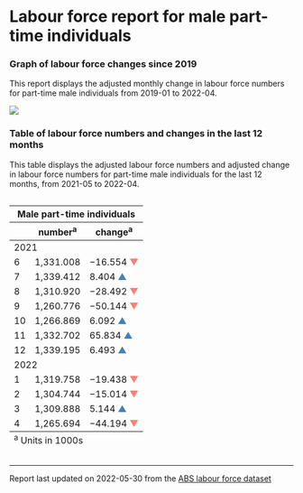 Labour force report for male part-time individuals
================

### Graph of labour force changes since 2019

This report displays the adjusted monthly change in labour force numbers
for part-time male individuals from 2019-01 to 2022-04.

![](C:/Users/Erika/OneDrive/Desktop/git_repos/abs_labour_force_report/output/male_part-time_report_files/figure-gfm/unnamed-chunk-2-1.png)<!-- -->

### Table of labour force numbers and changes in the last 12 months

This table displays the adjusted labour force numbers and adjusted
change in labour force numbers for part-time male individuals for the
last 12 months, from 2021-05 to 2022-04.

<div id="gmraxwbvjo" style="overflow-x:auto;overflow-y:auto;width:auto;height:auto;">
<style>html {
  font-family: -apple-system, BlinkMacSystemFont, 'Segoe UI', Roboto, Oxygen, Ubuntu, Cantarell, 'Helvetica Neue', 'Fira Sans', 'Droid Sans', Arial, sans-serif;
}

#gmraxwbvjo .gt_table {
  display: table;
  border-collapse: collapse;
  margin-left: auto;
  margin-right: auto;
  color: #333333;
  font-size: small;
  font-weight: normal;
  font-style: normal;
  background-color: #FFFFFF;
  width: auto;
  border-top-style: solid;
  border-top-width: 2px;
  border-top-color: #A8A8A8;
  border-right-style: none;
  border-right-width: 2px;
  border-right-color: #D3D3D3;
  border-bottom-style: solid;
  border-bottom-width: 2px;
  border-bottom-color: #A8A8A8;
  border-left-style: none;
  border-left-width: 2px;
  border-left-color: #D3D3D3;
}

#gmraxwbvjo .gt_heading {
  background-color: #FFFFFF;
  text-align: center;
  border-bottom-color: #FFFFFF;
  border-left-style: none;
  border-left-width: 1px;
  border-left-color: #D3D3D3;
  border-right-style: none;
  border-right-width: 1px;
  border-right-color: #D3D3D3;
}

#gmraxwbvjo .gt_title {
  color: #333333;
  font-size: 125%;
  font-weight: initial;
  padding-top: 4px;
  padding-bottom: 4px;
  padding-left: 5px;
  padding-right: 5px;
  border-bottom-color: #FFFFFF;
  border-bottom-width: 0;
}

#gmraxwbvjo .gt_subtitle {
  color: #333333;
  font-size: 85%;
  font-weight: initial;
  padding-top: 0;
  padding-bottom: 6px;
  padding-left: 5px;
  padding-right: 5px;
  border-top-color: #FFFFFF;
  border-top-width: 0;
}

#gmraxwbvjo .gt_bottom_border {
  border-bottom-style: solid;
  border-bottom-width: 2px;
  border-bottom-color: #D3D3D3;
}

#gmraxwbvjo .gt_col_headings {
  border-top-style: solid;
  border-top-width: 2px;
  border-top-color: #D3D3D3;
  border-bottom-style: solid;
  border-bottom-width: 2px;
  border-bottom-color: #D3D3D3;
  border-left-style: none;
  border-left-width: 1px;
  border-left-color: #D3D3D3;
  border-right-style: none;
  border-right-width: 1px;
  border-right-color: #D3D3D3;
}

#gmraxwbvjo .gt_col_heading {
  color: #333333;
  background-color: #FFFFFF;
  font-size: 100%;
  font-weight: normal;
  text-transform: inherit;
  border-left-style: none;
  border-left-width: 1px;
  border-left-color: #D3D3D3;
  border-right-style: none;
  border-right-width: 1px;
  border-right-color: #D3D3D3;
  vertical-align: bottom;
  padding-top: 5px;
  padding-bottom: 6px;
  padding-left: 5px;
  padding-right: 5px;
  overflow-x: hidden;
}

#gmraxwbvjo .gt_column_spanner_outer {
  color: #333333;
  background-color: #FFFFFF;
  font-size: 100%;
  font-weight: normal;
  text-transform: inherit;
  padding-top: 0;
  padding-bottom: 0;
  padding-left: 4px;
  padding-right: 4px;
}

#gmraxwbvjo .gt_column_spanner_outer:first-child {
  padding-left: 0;
}

#gmraxwbvjo .gt_column_spanner_outer:last-child {
  padding-right: 0;
}

#gmraxwbvjo .gt_column_spanner {
  border-bottom-style: solid;
  border-bottom-width: 2px;
  border-bottom-color: #D3D3D3;
  vertical-align: bottom;
  padding-top: 5px;
  padding-bottom: 5px;
  overflow-x: hidden;
  display: inline-block;
  width: 100%;
}

#gmraxwbvjo .gt_group_heading {
  padding-top: 8px;
  padding-bottom: 8px;
  padding-left: 5px;
  padding-right: 5px;
  color: #333333;
  background-color: #FFFFFF;
  font-size: 100%;
  font-weight: initial;
  text-transform: inherit;
  border-top-style: solid;
  border-top-width: 2px;
  border-top-color: #D3D3D3;
  border-bottom-style: solid;
  border-bottom-width: 2px;
  border-bottom-color: #D3D3D3;
  border-left-style: none;
  border-left-width: 1px;
  border-left-color: #D3D3D3;
  border-right-style: none;
  border-right-width: 1px;
  border-right-color: #D3D3D3;
  vertical-align: middle;
}

#gmraxwbvjo .gt_empty_group_heading {
  padding: 0.5px;
  color: #333333;
  background-color: #FFFFFF;
  font-size: 100%;
  font-weight: initial;
  border-top-style: solid;
  border-top-width: 2px;
  border-top-color: #D3D3D3;
  border-bottom-style: solid;
  border-bottom-width: 2px;
  border-bottom-color: #D3D3D3;
  vertical-align: middle;
}

#gmraxwbvjo .gt_from_md > :first-child {
  margin-top: 0;
}

#gmraxwbvjo .gt_from_md > :last-child {
  margin-bottom: 0;
}

#gmraxwbvjo .gt_row {
  padding-top: 8px;
  padding-bottom: 8px;
  padding-left: 5px;
  padding-right: 5px;
  margin: 10px;
  border-top-style: solid;
  border-top-width: 1px;
  border-top-color: #D3D3D3;
  border-left-style: none;
  border-left-width: 1px;
  border-left-color: #D3D3D3;
  border-right-style: none;
  border-right-width: 1px;
  border-right-color: #D3D3D3;
  vertical-align: middle;
  overflow-x: hidden;
}

#gmraxwbvjo .gt_stub {
  color: #333333;
  background-color: #FFFFFF;
  font-size: 100%;
  font-weight: initial;
  text-transform: inherit;
  border-right-style: solid;
  border-right-width: 2px;
  border-right-color: #D3D3D3;
  padding-left: 5px;
  padding-right: 5px;
}

#gmraxwbvjo .gt_stub_row_group {
  color: #333333;
  background-color: #FFFFFF;
  font-size: 100%;
  font-weight: initial;
  text-transform: inherit;
  border-right-style: solid;
  border-right-width: 2px;
  border-right-color: #D3D3D3;
  padding-left: 5px;
  padding-right: 5px;
  vertical-align: top;
}

#gmraxwbvjo .gt_row_group_first td {
  border-top-width: 2px;
}

#gmraxwbvjo .gt_summary_row {
  color: #333333;
  background-color: #FFFFFF;
  text-transform: inherit;
  padding-top: 8px;
  padding-bottom: 8px;
  padding-left: 5px;
  padding-right: 5px;
}

#gmraxwbvjo .gt_first_summary_row {
  border-top-style: solid;
  border-top-color: #D3D3D3;
}

#gmraxwbvjo .gt_first_summary_row.thick {
  border-top-width: 2px;
}

#gmraxwbvjo .gt_last_summary_row {
  padding-top: 8px;
  padding-bottom: 8px;
  padding-left: 5px;
  padding-right: 5px;
  border-bottom-style: solid;
  border-bottom-width: 2px;
  border-bottom-color: #D3D3D3;
}

#gmraxwbvjo .gt_grand_summary_row {
  color: #333333;
  background-color: #FFFFFF;
  text-transform: inherit;
  padding-top: 8px;
  padding-bottom: 8px;
  padding-left: 5px;
  padding-right: 5px;
}

#gmraxwbvjo .gt_first_grand_summary_row {
  padding-top: 8px;
  padding-bottom: 8px;
  padding-left: 5px;
  padding-right: 5px;
  border-top-style: double;
  border-top-width: 6px;
  border-top-color: #D3D3D3;
}

#gmraxwbvjo .gt_striped {
  background-color: rgba(128, 128, 128, 0.05);
}

#gmraxwbvjo .gt_table_body {
  border-top-style: solid;
  border-top-width: 2px;
  border-top-color: #D3D3D3;
  border-bottom-style: solid;
  border-bottom-width: 2px;
  border-bottom-color: #D3D3D3;
}

#gmraxwbvjo .gt_footnotes {
  color: #333333;
  background-color: #FFFFFF;
  border-bottom-style: none;
  border-bottom-width: 2px;
  border-bottom-color: #D3D3D3;
  border-left-style: none;
  border-left-width: 2px;
  border-left-color: #D3D3D3;
  border-right-style: none;
  border-right-width: 2px;
  border-right-color: #D3D3D3;
}

#gmraxwbvjo .gt_footnote {
  margin: 0px;
  font-size: 90%;
  padding-left: 4px;
  padding-right: 4px;
  padding-left: 5px;
  padding-right: 5px;
}

#gmraxwbvjo .gt_sourcenotes {
  color: #333333;
  background-color: #FFFFFF;
  border-bottom-style: none;
  border-bottom-width: 2px;
  border-bottom-color: #D3D3D3;
  border-left-style: none;
  border-left-width: 2px;
  border-left-color: #D3D3D3;
  border-right-style: none;
  border-right-width: 2px;
  border-right-color: #D3D3D3;
}

#gmraxwbvjo .gt_sourcenote {
  font-size: 90%;
  padding-top: 4px;
  padding-bottom: 4px;
  padding-left: 5px;
  padding-right: 5px;
}

#gmraxwbvjo .gt_left {
  text-align: left;
}

#gmraxwbvjo .gt_center {
  text-align: center;
}

#gmraxwbvjo .gt_right {
  text-align: right;
  font-variant-numeric: tabular-nums;
}

#gmraxwbvjo .gt_font_normal {
  font-weight: normal;
}

#gmraxwbvjo .gt_font_bold {
  font-weight: bold;
}

#gmraxwbvjo .gt_font_italic {
  font-style: italic;
}

#gmraxwbvjo .gt_super {
  font-size: 65%;
}

#gmraxwbvjo .gt_two_val_uncert {
  display: inline-block;
  line-height: 1em;
  text-align: right;
  font-size: 60%;
  vertical-align: -0.25em;
  margin-left: 0.1em;
}

#gmraxwbvjo .gt_footnote_marks {
  font-style: italic;
  font-weight: normal;
  font-size: 75%;
  vertical-align: 0.4em;
}

#gmraxwbvjo .gt_asterisk {
  font-size: 100%;
  vertical-align: 0;
}

#gmraxwbvjo .gt_slash_mark {
  font-size: 0.7em;
  line-height: 0.7em;
  vertical-align: 0.15em;
}

#gmraxwbvjo .gt_fraction_numerator {
  font-size: 0.6em;
  line-height: 0.6em;
  vertical-align: 0.45em;
}

#gmraxwbvjo .gt_fraction_denominator {
  font-size: 0.6em;
  line-height: 0.6em;
  vertical-align: -0.05em;
}
</style>
<table class="gt_table">
  <thead class="gt_header">
    <tr>
      <th colspan="3" class="gt_heading gt_title gt_font_normal gt_bottom_border" style>Male part-time individuals</th>
    </tr>
    
  </thead>
  <thead class="gt_col_headings">
    <tr>
      <th class="gt_col_heading gt_columns_bottom_border gt_left" rowspan="1" colspan="1"></th>
      <th class="gt_col_heading gt_columns_bottom_border gt_right" rowspan="1" colspan="1">number<sup class="gt_footnote_marks">a</sup></th>
      <th class="gt_col_heading gt_columns_bottom_border gt_right" rowspan="1" colspan="1">change<sup class="gt_footnote_marks">a</sup></th>
    </tr>
  </thead>
  <tbody class="gt_table_body">
    <tr class="gt_group_heading_row">
      <td colspan="3" class="gt_group_heading">2021</td>
    </tr>
    <tr class="gt_row_group_first"><td class="gt_row gt_right gt_stub">6</td>
<td class="gt_row gt_right">1,331.008</td>
<td class="gt_row gt_right">&minus;16.554 <span style="color:salmon">&#9660;</span></td></tr>
    <tr><td class="gt_row gt_right gt_stub">7</td>
<td class="gt_row gt_right">1,339.412</td>
<td class="gt_row gt_right">8.404 <span style="color:steelblue">&#9650;</span></td></tr>
    <tr><td class="gt_row gt_right gt_stub">8</td>
<td class="gt_row gt_right">1,310.920</td>
<td class="gt_row gt_right">&minus;28.492 <span style="color:salmon">&#9660;</span></td></tr>
    <tr><td class="gt_row gt_right gt_stub">9</td>
<td class="gt_row gt_right">1,260.776</td>
<td class="gt_row gt_right">&minus;50.144 <span style="color:salmon">&#9660;</span></td></tr>
    <tr><td class="gt_row gt_right gt_stub">10</td>
<td class="gt_row gt_right">1,266.869</td>
<td class="gt_row gt_right">6.092 <span style="color:steelblue">&#9650;</span></td></tr>
    <tr><td class="gt_row gt_right gt_stub">11</td>
<td class="gt_row gt_right">1,332.702</td>
<td class="gt_row gt_right">65.834 <span style="color:steelblue">&#9650;</span></td></tr>
    <tr><td class="gt_row gt_right gt_stub">12</td>
<td class="gt_row gt_right">1,339.195</td>
<td class="gt_row gt_right">6.493 <span style="color:steelblue">&#9650;</span></td></tr>
    <tr class="gt_group_heading_row">
      <td colspan="3" class="gt_group_heading">2022</td>
    </tr>
    <tr class="gt_row_group_first"><td class="gt_row gt_right gt_stub">1</td>
<td class="gt_row gt_right">1,319.758</td>
<td class="gt_row gt_right">&minus;19.438 <span style="color:salmon">&#9660;</span></td></tr>
    <tr><td class="gt_row gt_right gt_stub">2</td>
<td class="gt_row gt_right">1,304.744</td>
<td class="gt_row gt_right">&minus;15.014 <span style="color:salmon">&#9660;</span></td></tr>
    <tr><td class="gt_row gt_right gt_stub">3</td>
<td class="gt_row gt_right">1,309.888</td>
<td class="gt_row gt_right">5.144 <span style="color:steelblue">&#9650;</span></td></tr>
    <tr><td class="gt_row gt_right gt_stub">4</td>
<td class="gt_row gt_right">1,265.694</td>
<td class="gt_row gt_right">&minus;44.194 <span style="color:salmon">&#9660;</span></td></tr>
  </tbody>
  
  <tfoot class="gt_footnotes">
    <tr>
      <td class="gt_footnote" colspan="3"><sup class="gt_footnote_marks">a</sup> Units in 1000s</td>
    </tr>
  </tfoot>
</table>
</div>

------------------------------------------------------------------------

Report last updated on 2022-05-30 from the [ABS labour force
dataset](https://www.abs.gov.au/statistics/labour/employment-and-unemployment/labour-force-australia/latest-release)
